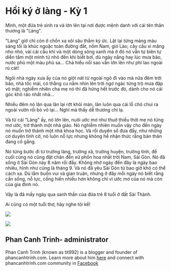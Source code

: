 # Hồi ký ở làng - Kỳ 1

Mình, một đứa trẻ sinh ra và lớn lên tại nơi được mệnh danh với cái tên thân thương là "Làng". 

"Làng" giờ chỉ còn ở chốn xa xôi sâu thẳm ký ức. Lật lại từng mảng màu sáng tối là khúc ngoặc toàn đường đất, nồm Nam, gió Lào; cây cầu xi măng nho nhỏ, vài cái cầu khỉ và một dòng sông xanh mà ở đó nó vẫn tự biên tự diễn tắm một mình từ nhỏ đến khi biết bơi, dù ngày nắng hay lúc mưa bão, nước phủ một màu phù sa... Chả hiểu nổi sao vẫn lớn lên như phi lao ngoài rú cát! 

Ngôi nhà ngày xưa ấy của nó giột nát từ ngoài ngõ đi vào mà nữa đêm trời bão, nhà tốc mái, có thằng cu nằm nhìn lên trời ngơ ngác từng trộ mưa đập vô mặt; nghiễm nhiên cha mẹ nó thì đã hứng hết trước đó, dành cho nó cái góc khô ráo nhất nhà... 

Nhiều đêm nó lăn qua lăn lại rớt khỏi màn, lăn luôn qua cái lỗ chó chui ra ngoài vườn rồi bò vô lại... Nghĩ mà thấy dễ thương chi lạ.

Và từ cái "Làng" ấy, nó lớn lên, nuôi ước mơ như thuở thiếu thời mẹ nó từng mơ ước, trở thành một nhà giáo. Nó nghiễm nhiên muốn vậy cho đến ngày nó muốn trở thành một nhà khoa học. Và rồi duyên số đưa đẩy, như những cơ duyên tình cờ, nó luôn nỗ lực nhưng không hề nhận thức rằng bản thân đang cố gắng.

Nó từng bước đi từ trường làng, trường xã, trường huyện, trường tỉnh, để cuối cùng nó cũng đặt chân đến xứ phồn hoa nhất trời Nam, Sài Gòn. Nó đã sống ở Sài Gòn này 8 năm rồi đấy. Không nhớ ngày đến đây là ngày bao nhiêu, hình như cũng là tháng 9. Và nó đã yêu Sài Gòn từ bao giờ khó có thể cách xa. Dù lắm buồn vui và gian truân, nhưng ở đây mỗi ngày nó biết rằng cần sống, nỗ lực, cống hiến nhiều hơn không chỉ vì ước mơ của nó mà còn của gia đình nó.

Vậy là đã mấy ngày qua sanh thần của đứa trẻ 8 tuổi ở đất Sài Thành.

Ai cũng có một tuổi thơ, hãy nghe tôi kể!

[![](https://4.bp.blogspot.com/-dQlb9Gc79Pw/W7DPjLwQiiI/AAAAAAAABqo/k485ZzMqjEABqiqRTOTIaqVdvtIHHKNTQCLcBGAs/s640/16057175713_cdb986589f_o.jpg)](https://4.bp.blogspot.com/-dQlb9Gc79Pw/W7DPjLwQiiI/AAAAAAAABqo/k485ZzMqjEABqiqRTOTIaqVdvtIHHKNTQCLcBGAs/s1600/16057175713_cdb986589f_o.jpg)

![](https://lh5.googleusercontent.com/-oFHgzfqEdrc/VOKqh_V2QpI/AAAAAAAAC_Y/n9ki86hwTxI/s553-no/lo.png)

## Phan Canh Trinh- administrator

 Phan Canh Trinh \(known as tit992\) is a blogger and founder of phancanhtrinh.com. Learn more about him [here](http://phancanhtrinh.com/p/about-me.html) and connect with phancanhtrinh.com community in [Facebook](http://facebook.com/tit992)

